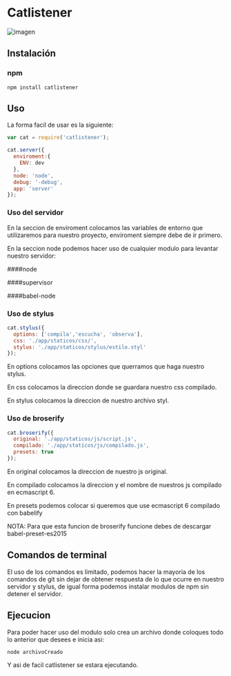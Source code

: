 # Catlistener
![imagen](https://scontent-dfw1-1.xx.fbcdn.net/hphotos-xpt1/v/t1.0-9/12669569_997263900319311_4752086437610440860_n.jpg?oh=e7cfe2f13100e845f08842d33313a2c8&oe=5727E541)

## Instalación

### npm

`npm install catlistener`

## Uso

La forma facil de usar es la siguiente:
```js
var cat = require('catlistener');

cat.server({
  enviroment:{
    ENV: dev
  },
  node: 'node',
  debug: '-debug',
  app: 'server'
});

```

### Uso del servidor

En la seccion de enviroment colocamos las variables de entorno que utilizaremos para nuestro proyecto, enviroment siempre debe de ir primero.

En la seccion node podemos hacer uso de cualquier modulo para levantar nuestro servidor:

####node

####supervisor

####babel-node


### Uso de stylus
```js
cat.stylus({
  options: ['compila','escucha', 'observa'],
  css: './app/staticos/css/',
  stylus: './app/staticos/stylus/estilo.styl'
});
```
En options colocamos las opciones que querramos que haga nuestro stylus.

En css colocamos la direccion donde se guardara nuestro css compilado.

En stylus colocamos la direccion de nuestro archivo styl.

### Uso de broserify
```js
cat.broserify({
  original: './app/staticos/js/script.js',
  compilado: './app/staticos/js/compilado.js',
  presets: true
});
```
En original colocamos la direccion de nuestro js original.

En compilado colocamos la direccion y el nombre de nuestros js compilado en ecmascript 6.

En presets podemos colocar si queremos que use ecmascript 6 compilado con babelify

NOTA: Para que esta funcion de broserify funcione debes de descargar babel-preset-es2015


## Comandos de terminal

El uso de los comandos es limitado, podemos hacer la mayoria de los comandos de git sin dejar de obtener respuesta de lo que ocurre en nuestro servidor y stylus, de igual forma podemos instalar modulos de npm sin detener el servidor.

## Ejecucion

Para poder hacer uso del modulo solo crea un archivo donde coloques todo lo anterior que desees e inicia asi:

```
node archivoCreado
```

Y asi de facil catlistener se estara ejecutando.
